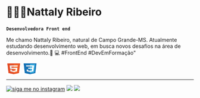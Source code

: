  # 👩🏻‍💻Nattaly Ribeiro

**`Desenvolvedora Front end`**

Me chamo Nattaly Ribeiro, natural de Campo Grande-MS. Atualmente estudando desenvolvimento web, em busca novos desafios na área de desenvolvimento.🚀 💻 #FrontEnd #DevEmFormação"

<div>
  <img align="center" alt="HTML" title="HTML" height="30px" width="40px" src="https://raw.githubusercontent.com/devicons/devicon/master/icons/html5/html5-original.svg">
  <img align="center" alt="CSS"   title="CSS" height="30px" width="40px" src="https://raw.githubusercontent.com/devicons/devicon/master/icons/css3/css3-original.svg">
</div>  

---
<div> 
<a href="https://www.instagram.com/nattalyribeiro.dev" target="_blank"><img src="https://img.shields.io/badge/-Instagram-%23E4405F?style=for-the-badge&logo=instagram&logoColor=white" target="_blank" title="siga me no instagram"></a>
<a href = "mailto:ribeironattaly@gmail.com"><img src="https://img.shields.io/badge/-Gmail-%23333?style=for-the-badge&logo=gmail&logoColor=white" target="_blank"></a>
<a href="https://www.linkedin.com/in/nattaly-ribeiro-a9803036/" target="_blank"><img src="https://img.shields.io/badge/-LinkedIn-%230077B5?style=for-the-badge&logo=linkedin&logoColor=white" target="_blank"></a> 
</div>

